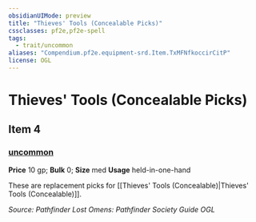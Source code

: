 ```yaml
---
obsidianUIMode: preview
title: "Thieves' Tools (Concealable Picks)"
cssclasses: pf2e,pf2e-spell
tags:
  - trait/uncommon
aliases: "Compendium.pf2e.equipment-srd.Item.TxMFNfkoccirCitP"
license: OGL
---
```

# Thieves' Tools (Concealable Picks)
## Item 4
### [uncommon](uncommon "Uncommon Rarity Trait")


**Price** 10 gp; 
**Bulk** 0; **Size** med
**Usage** held-in-one-hand

These are replacement picks for [[Thieves' Tools (Concealable)|Thieves' Tools (Concealable)]].

*Source: Pathfinder Lost Omens: Pathfinder Society Guide*
*OGL*